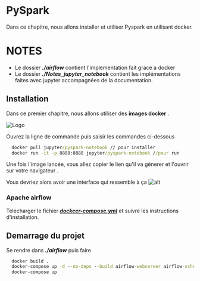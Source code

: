 # PySpark

Dans ce chapitre, nous allons installer et utiliser Pyspark en utilisant docker.

# NOTES

-   Le dossier **_./airflow_** contient l'implementation fait grace a docker
-   Le dossier **_./Notes_jupyter_notebook_** contient les implémentations faites avec jupyter accompagnées de la documentation.

## Installation

Dans ce premier chapitre, nous allons utiliser des **images docker** .

![Logo](https://www.edureka.co/blog/wp-content/uploads/2018/07/PySpark-logo-1.jpeg)

Ouvrez la ligne de commande puis saisir les commandes ci-dessous

```cmd
  docker pull jupyter/pyspark-notebook // pour installer
  docker run -it -p 8888:8888 jupyter/pyspark-notebook //pour run
```

Une fois l'image lancée, vous allez copier le lien qu'il va génerer et l'ouvrir sur votre navigateur .

Vous devriez alors avoir une interface qui ressemble à ça
![alt](https://developers.refinitiv.com/content/dam/devportal/articles/how-to-set-up-and-run-data-science-development-environment-with-jupyter-on-docker/02_jupyter_lab.png)

### Apache airflow

Telecharger le fichier [**_dockeer-compose.yml_**]("https://github.com/marclamberti/docker-airflow/blob/main/docker-compose.yml")
et suivre les instructions d'installation.

## Demarrage du projet

Se rendre dans **_./airflow_** puis faire

```cmd
  docker build .
  docker-compose up -d --no-deps --build airflow-webserver airflow-scheduler
  docker-compose up
```
